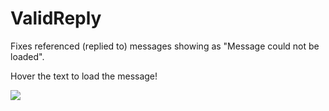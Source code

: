 # ValidReply

Fixes referenced (replied to) messages showing as "Message could not be loaded".

Hover the text to load the message!

![](https://github.com/Vendicated/Yuricord/assets/45801973/d3286acf-e822-4b7f-a4e7-8ced18f581af)

